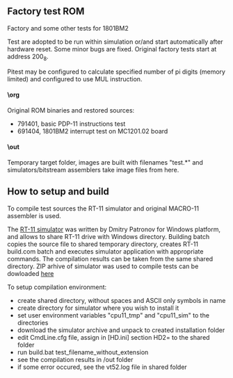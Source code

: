 ## Factory test ROM

Factory and some other tests for 1801BM2

Test are adopted to be run within simulation or/and start automatically
after hardware reset. Some minor bugs are fixed. Original factory tests
start at address 200<sub>8</sub>.

Pitest may be configured to calculate specified number of pi digits
(memory limited) and configured to use MUL instruction.

#### \org
Original ROM binaries and restored sources:
- 791401, basic PDP-11 instructions test
- 691404, 1801BM2 interrupt test on MC1201.02 board

#### \out
Temporary target folder, images are built with filenames "test.*"
and simulators/bitstream assemblers take image files from here.

## How to setup and build
To compile test sources the RT-11 simulator and original MACRO-11
assembler is used.

The [RT-11 simulator](http://emulator.pdp-11.org.ru/RT-11/distr/) was
written by Dmitry Patronov for Windows platform, and allows to share RT-11
drive with Windows directory. Building batch copies the source file to
shared temporary directory, creates RT-11 build.com batch and executes
simulator application with appropriate commands. The compilation results
can be taken from the same shared directory. ZIP arhive of simulator was used
to compile tests can be dowloaded [here](http://www.1801bm1.com/files/utils/rt11_sim.zip)

To setup compilation environment:
- create shared directory, without spaces and ASCII only symbols in name
- create directory for simulator where you wish to install it
- set user environment variables "cpu11_tmp" and "cpu11_sim" to the directories
- download the simulator archive and unpack to created installation folder
- edit CmdLine.cfg file, assign in [HD.ini] section HD2= to the shared folder
- run build.bat test_filename_without_extension
- see the compilation results in /out folder
- if some error occured, see the vt52.log file in shared folder
